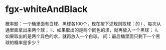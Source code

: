 # fgx-whiteAndBlack
概率题：一个桶里面有白球、黑球各100个，现在按下述规则取球：的     i 、每次从通里面拿出来两个球；     ii、如果取出的是两个同色的求，就再放入一个黑球；     ii、如果取出的是两个异色的求，就再放入一个白球。 问：最后桶里面只剩下一个黑球的概率是多少？
